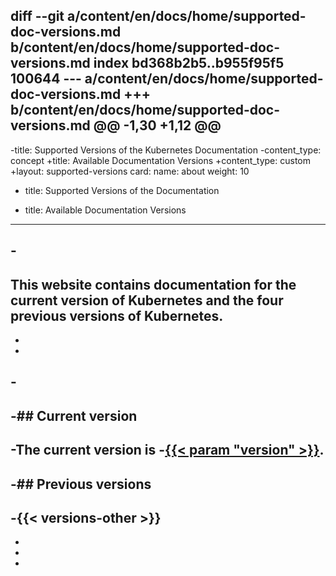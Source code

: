 diff --git a/content/en/docs/home/supported-doc-versions.md b/content/en/docs/home/supported-doc-versions.md
index bd368b2b5..b955f95f5 100644
--- a/content/en/docs/home/supported-doc-versions.md
+++ b/content/en/docs/home/supported-doc-versions.md
@@ -1,30 +1,12 @@
 ---
-title: Supported Versions of the Kubernetes Documentation
-content_type: concept
+title: Available Documentation Versions
+content_type: custom
+layout: supported-versions
 card:
   name: about
   weight: 10
-  title: Supported Versions of the Documentation
+  title: Available Documentation Versions
 ---
 
-<!-- overview -->
-
 This website contains documentation for the current version of Kubernetes
 and the four previous versions of Kubernetes.
-
-
-
-<!-- body -->
-
-## Current version
-
-The current version is
-[{{< param "version" >}}](/).
-
-## Previous versions
-
-{{< versions-other >}}
-
-
-
-

